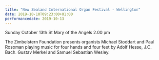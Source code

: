 ```yaml
---
title: "New Zealand International Organ Festival - Wellington"
date: 2019-10-10T09:23:00+01:00
performancedate: 2019-10-13
---
```


Sunday October 13th
St Mary of the Angels
2.00 pm

The Zimbelstern Foundation presents organists Michael Stoddart and Paul Rosoman playing music for four hands and four feet by Adolf Hesse, J.C. Bach. Gustav Merkel and Samuel Sebastian Wesley.
